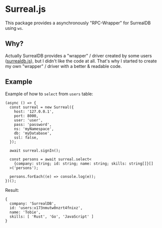 # Surreal.js

This package provides a asynchronously "RPC-Wrapper" for SurrealDB using `ws`.

## Why?

Actually SurrealDB provides a "wrapper" / driver created by some users ([surrealdb.js](https://github.com/surrealdb/surrealdb.js)), but I didn't like the code at all.
That's why I started to create my own "wrapper" / driver with a better & readable code.

## Example

Example of how to `select` from `users` table:

```
(async () => {
  const surreal = new Surreal({
    host: '127.0.0.1',
    port: 8000,
    user: 'user',
    pass: 'password',
    ns: 'myNamespace',
    db: 'myDatabase',
    ssl: false,
  });

  await surreal.signIn();

  const persons = await surreal.select<
    {company: string; id: string; name: string; skills: string[]}[]
  >('persons');

  persons.forEach((e) => console.log(e));
})();
```

Result:

```
{
  company: 'SurrealDB',
  id: 'users:x173nmutw0nzrt4fnixz',
  name: 'Tobie',
  skills: [ 'Rust', 'Go', 'JavaScript' ]
}
```
